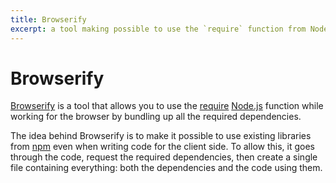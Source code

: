 ```yaml
---
title: Browserify
excerpt: a tool making possible to use the `require` function from Node.js within the browser
---
```


# Browserify

[Browserify](http://browserify.org/) is a tool that allows you to use the [require](https://nodejs.org/api/modules.html) [Node.js](/_glossary/NODEJS.md) function while working for the browser by bundling up all the required dependencies. 

The idea behind Browserify is to make it possible to use existing libraries from [npm](/_glossary/NPM.md) even when writing code for the client side. To allow this, it goes through the code, request the required dependencies, then create a single file containing everything: both the dependencies and the code using them.
